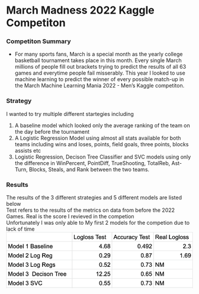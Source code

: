 # March Madness 2022 Kaggle Competiton
### Competiton Summary 
* For many sports fans, March is a special month as the yearly college basketball tournament takes place in this month. Every single March millions of people fill out brackets trying to predict the results of all 63 games and everytime people fail misserably. This year I looked to use machine learning to predict the winner of every possible match-up in the March Machine Learning Mania 2022 - Men’s Kaggle competiton.
### Strategy
I wanted to try multiple different startegies including
1. A baseline model which looked only the average ranking of the team on the day before the tournament
2. A Logistic Regression Model using almost all stats available for both teams including wins and loses, points, field goals, three points, blocks assists etc
3. Logistic Regression, Decison Tree Classifier and SVC models using only the difference in WinPercent, PointDiff,	TrueShooting,	TotalReb,	Ast-Turn,	Blocks,	Steals, and	Rank between the two teams. 

### Results
The results of the 3 different strategies and 5 different models are listed below \
Test refers to the results of the metrics on data from before the 2022 Games. Real is the score I revieved in the competion \
Unfortunately I was only able to My first 2 models for the competion due to lack of time
![MM2022R](MM2022R.png)


